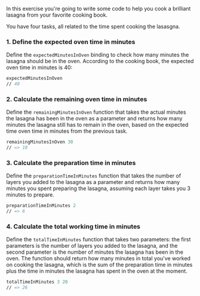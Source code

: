 In this exercise you're going to write some code to help you cook a brilliant lasagna from your favorite cooking book.

You have four tasks, all related to the time spent cooking the lasasgna.

### 1. Define the expected oven time in minutes

Define the `expectedMinutesInOven` binding to check how many minutes the lasagna should be in the oven. According to the cooking book, the expected oven time in minutes is 40:

```fsharp
expectedMinutesInOven
// 40
```

### 2. Calculate the remaining oven time in minutes

Define the `remainingMinutesInOven` function that takes the actual minutes the lasagna has been in the oven as a parameter and returns how many minutes the lasagna still has to remain in the oven, based on the expected time oven time in minutes from the previous task.

```fsharp
remainingMinutesInOven 30
// => 10
```

### 3. Calculate the preparation time in minutes

Define the `preparationTimeInMinutes` function that takes the number of layers you added to the lasagna as a parameter and returns how many minutes you spent preparing the lasagna, assuming each layer takes you 3 minutes to prepare.

```fsharp
preparationTimeInMinutes 2
// => 6
```

### 4. Calculate the total working time in minutes

Define the `totalTimeInMinutes` function that takes two parameters: the first parameters is the number of layers you added to the lasagna, and the second parameter is the number of minutes the lasagna has been in the oven. The function should return how many minutes in total you've worked on cooking the lasagna, which is the sum of the preparation time in minutes plus the time in minutes the lasagna has spent in the oven at the moment.

```fsharp
totalTimeInMinutes 3 20
// => 26
```
